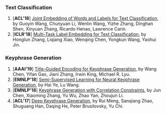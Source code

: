 ### Text Classification
1. [**ACL'18**] [Joint Embedding of Words and Labels for Text Classification](http://people.ee.duke.edu/~lcarin/acl2018_Guoyin.pdf), by Guoyin Wang, Chunyuan Li, Wenlin Wang, Yizhe Zhang, Dinghan Shen, Xinyuan Zhang, Ricardo Henao, Lawrence Carin. 
1. [**ICLR'18**] [Multi-Task Label Embedding for Text Classification](https://arxiv.org/abs/1710.07210), by Honglun Zhang, Liqiang Xiao, Wenqing Chen, Yongkun Wang, Yaohui Jin. 

### Keyphrase Generation
1. [**AAAI'19**] [Title-Guided Encoding for Keyphrase Generation](https://arxiv.org/abs/1808.08575), by Wang Chen, Yifan Gao, Jiani Zhang, Irwin King, Michael R. Lyu.
1. [**EMNLP'18**] [Semi-Supervised Learning for Neural Keyphrase Generation](https://arxiv.org/abs/1808.06773), by Hai Ye, Lu Wang.
1. [**EMNLP'18**] [Keyphrase Generation with Correlation Constraints](https://arxiv.org/abs/1808.07185), by Jun Chen, Xiaoming Zhang, Yu Wu, Zhao Yan, Zhoujun Li.
1. [**ACL'17**] [Deep Keyphrase Generation](https://arxiv.org/abs/1704.06879), by Rui Meng, Sanqiang Zhao, Shuguang Han, Daqing He, Peter Brusilovsky, Yu Chi.

